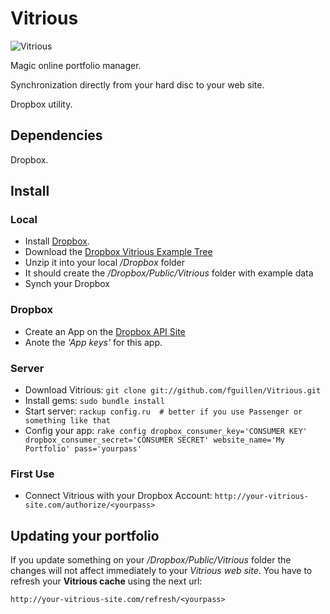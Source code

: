 # Vitrious
![Vitrious](http://farm5.static.flickr.com/4151/4987527096_2245385d8c.jpg)

Magic online portfolio manager.

Synchronization directly from your hard disc to your web site.

Dropbox utility.

## Dependencies

Dropbox.


## Install

### Local

* Install [Dropbox](https://www.dropbox.com/install).
* Download the [Dropbox Vitrious Example Tree](http://github.com/fguillen/Vitrious/blob/master/example/Dropbox_Tree_Example.zip)
* Unzip it into your local */Dropbox* folder
* It should create the */Dropbox/Public/Vitrious* folder with example data
* Synch your Dropbox

### Dropbox

* Create an App on the [Dropbox API Site](https://www.dropbox.com/developers/apps)
* Anote the *'App keys'* for this app.

### Server

* Download Vitrious: `git clone git://github.com/fguillen/Vitrious.git`
* Install gems: `sudo bundle install`
* Start server: `rackup config.ru  # better if you use Passenger or something like that`
* Config your app: `rake config dropbox_consumer_key='CONSUMER KEY' dropbox_consumer_secret='CONSUMER SECRET' website_name='My Portfolio' pass='yourpass'`
    

### First Use

* Connect Vitrious with your Dropbox Account: `http://your-vitrious-site.com/authorize/<yourpass>`


## Updating your portfolio

If you update something on your */Dropbox/Public/Vitrious* folder the changes will not affect immediately to your *Vitrious web site*. You have to refresh your **Vitrious cache** using the next url:

    http://your-vitrious-site.com/refresh/<yourpass>

